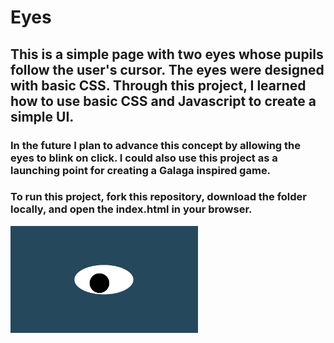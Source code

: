 # Eyes

## This is a simple page with two eyes whose pupils follow the user's cursor. The eyes were designed with basic CSS. Through this project, I learned how to use basic CSS and Javascript to create a simple UI. 

### In the future I plan to advance this concept by allowing the eyes to blink on click.  I could also use this project as a launching point for creating a Galaga inspired game. 

### To run this project, fork this repository, download the folder locally, and open the index.html in your browser. 

<img src= "oneeye.png" width='300'/>
